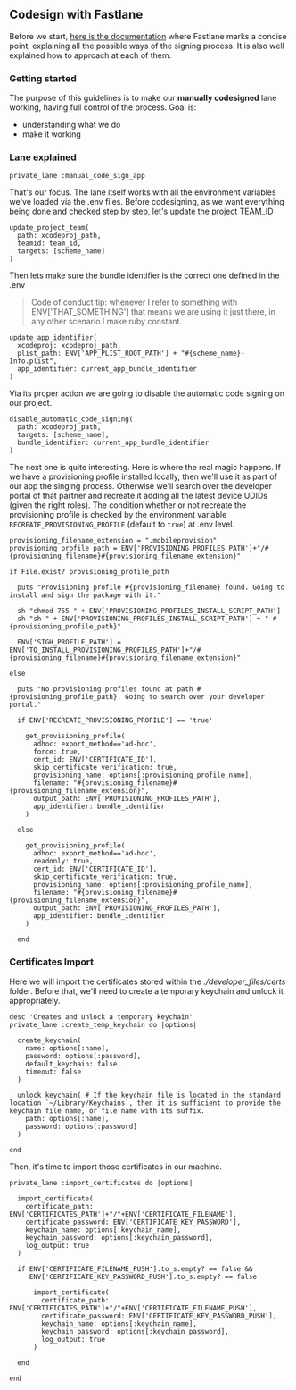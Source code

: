 ## Codesign with Fastlane

Before we start, [here is the documentation](https://docs.fastlane.tools/codesigning/getting-started/#codesigning-concepts) where Fastlane marks a concise point, explaining all the possible ways of the signing process. It is also well explained how to approach at each of them.

### Getting started

The purpose of this guidelines is to make our **manually codesigned** lane working, having full control of the process.
Goal is:

- understanding what we do
- make it working

### Lane explained

```
private_lane :manual_code_sign_app
```

That's our focus.
The lane itself works with all the environment variables we've loaded via the .env files.
Before codesigning, as we want everything being done and checked step by step, let's update the project TEAM_ID

```
update_project_team(
  path: xcodeproj_path,
  teamid: team_id,
  targets: [scheme_name]
)
```

Then lets make sure the bundle identifier is the correct one defined in the .env

> Code of conduct tip: whenever I refer to something with ENV['THAT_SOMETHING'] that means we are using it just there, in any other scenario I make ruby constant.

```
update_app_identifier(
  xcodeproj: xcodeproj_path,
  plist_path: ENV['APP_PLIST_ROOT_PATH'] + "#{scheme_name}-Info.plist",
  app_identifier: current_app_bundle_identifier
)
```

Via its proper action we are going to disable the automatic code signing on our project.

```
disable_automatic_code_signing(
  path: xcodeproj_path,
  targets: [scheme_name],
  bundle_identifier: current_app_bundle_identifier
)
```

The next one is quite interesting. Here is where the real magic happens.
If we have a provisioning profile installed locally, then we'll use it as part of our app the singing process.
Otherwise we'll search over the developer portal of that partner and recreate it adding all the latest device UDIDs (given the right roles).
The condition whether or not recreate the provisioning profile is checked by the environment variable `RECREATE_PROVISIONING_PROFILE` (default to `true`) at .env level.

```
provisioning_filename_extension = ".mobileprovision"
provisioning_profile_path = ENV['PROVISIONING_PROFILES_PATH']+"/#{provisioning_filename}#{provisioning_filename_extension}"

if File.exist? provisioning_profile_path

  puts "Provisioning profile #{provisioning_filename} found. Going to install and sign the package with it."

  sh "chmod 755 " + ENV['PROVISIONING_PROFILES_INSTALL_SCRIPT_PATH']
  sh "sh " + ENV['PROVISIONING_PROFILES_INSTALL_SCRIPT_PATH'] + " #{provisioning_profile_path}"

  ENV['SIGH_PROFILE_PATH'] = ENV['TO_INSTALL_PROVISIONING_PROFILES_PATH']+"/#{provisioning_filename}#{provisioning_filename_extension}"

else

  puts "No provisioning profiles found at path #{provisioning_profile_path}. Going to search over your developer portal."

  if ENV['RECREATE_PROVISIONING_PROFILE'] == 'true'

    get_provisioning_profile(
      adhoc: export_method=='ad-hoc',
      force: true,
      cert_id: ENV['CERTIFICATE_ID'],
      skip_certificate_verification: true,
      provisioning_name: options[:provisioning_profile_name],
      filename: "#{provisioning_filename}#{provisioning_filename_extension}",
      output_path: ENV['PROVISIONING_PROFILES_PATH'],
      app_identifier: bundle_identifier
    )

  else

    get_provisioning_profile(
      adhoc: export_method=='ad-hoc',
      readonly: true,
      cert_id: ENV['CERTIFICATE_ID'],
      skip_certificate_verification: true,
      provisioning_name: options[:provisioning_profile_name],
      filename: "#{provisioning_filename}#{provisioning_filename_extension}",
      output_path: ENV['PROVISIONING_PROFILES_PATH'],
      app_identifier: bundle_identifier
    )

  end

```

### Certificates Import

Here we will import the certificates stored within the _./developer_files/certs_ folder.
Before that, we'll need to create a temporary keychain and unlock it appropriately.

```
desc 'Creates and unlock a temporary keychain'
private_lane :create_temp_keychain do |options|

  create_keychain(
    name: options[:name],
    password: options[:password],
    default_keychain: false,
    timeout: false
  )

  unlock_keychain( # If the keychain file is located in the standard location `~/Library/Keychains`, then it is sufficient to provide the keychain file name, or file name with its suffix.
    path: options[:name],
    password: options[:password]
  )

end

```

Then, it's time to import those certificates in our machine.

```
private_lane :import_certificates do |options|

  import_certificate(
    certificate_path: ENV['CERTIFICATES_PATH']+"/"+ENV['CERTIFICATE_FILENAME'],
    certificate_password: ENV['CERTIFICATE_KEY_PASSWORD'],
    keychain_name: options[:keychain_name],
    keychain_password: options[:keychain_password],
    log_output: true
  )

  if ENV['CERTIFICATE_FILENAME_PUSH'].to_s.empty? == false &&
     ENV['CERTIFICATE_KEY_PASSWORD_PUSH'].to_s.empty? == false

      import_certificate(
        certificate_path: ENV['CERTIFICATES_PATH']+"/"+ENV['CERTIFICATE_FILENAME_PUSH'],
        certificate_password: ENV['CERTIFICATE_KEY_PASSWORD_PUSH'],
        keychain_name: options[:keychain_name],
        keychain_password: options[:keychain_password],
        log_output: true
      )

  end

end
```
